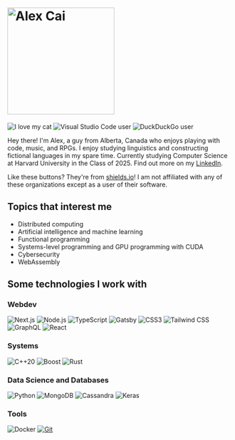<h1>
  <a href="https://github.com/pi-guy-in-the-sky">
    <img
      width="240"
      alt="Alex Cai"
      src="https://img.shields.io/badge/alex-cai-aqua?style=for-the-badge&link=https://github.com/pi-guy-in-the-sky&logo=devdotto&logoColor=aqua"
    />
  </a>
</h1>

![I love my cat](https://img.shields.io/badge/i%20love-my%20cat-E535AB?style=for-the-badge)
![Visual Studio Code user](https://img.shields.io/badge/vs%20code-user-0098FF?logo=visualstudiocode&style=for-the-badge)
![DuckDuckGo user](https://img.shields.io/badge/duckduckgo-user-DE5833?logo=duckduckgo&style=for-the-badge)

Hey there! I'm Alex, a guy from Alberta, Canada who enjoys playing with code, music, and RPGs. I enjoy studying linguistics and constructing fictional languages in my spare time. Currently studying Computer Science at Harvard University in the Class of 2025. Find out more on my [LinkedIn](https://www.linkedin.com/in/alexdzcai/).

Like these buttons? They're from [shields.io](https://shields.io/)! I am not affiliated with any of these organizations except as a user of their software.

## Topics that interest me

- Distributed computing
- Artificial intelligence and machine learning
- Functional programming
- Systems-level programming and GPU programming with CUDA
- Cybersecurity
- WebAssembly

## Some technologies I work with

### Webdev

![Next.js](https://img.shields.io/badge/next.js-experienced-black?logo=next.js&style=for-the-badge)
![Node.js](https://img.shields.io/badge/node.js-experienced-339933?logo=node.js&style=for-the-badge)
![TypeScript](https://img.shields.io/badge/typescript-experienced-3178C6?logo=typescript&style=for-the-badge)
![Gatsby](https://img.shields.io/badge/gatsby-decent-663399?logo=gatsby&style=for-the-badge)
![CSS3](https://img.shields.io/badge/css3-googler-2965F1?logo=css3&style=for-the-badge)
![Tailwind CSS](https://img.shields.io/badge/tailwindcss-googler-06B6D4?logo=tailwindcss&style=for-the-badge)
![GraphQL](https://img.shields.io/badge/graphql-googler-E535AB?logo=graphql&style=for-the-badge)
![React](https://img.shields.io/badge/react-experienced-61DAFB?logo=react&style=for-the-badge)

### Systems

![C++20](https://img.shields.io/badge/C++20-experienced-00599C?logo=cplusplus&style=for-the-badge)
![Boost](https://img.shields.io/badge/boost-googler-00599C?style=for-the-badge)
![Rust](https://img.shields.io/badge/rust-learning-black?logo=rust&style=for-the-badge)

### Data Science and Databases

![Python](https://img.shields.io/badge/python-experienced-ffd43b?logo=python&style=for-the-badge)
![MongoDB](https://img.shields.io/badge/mongodb-decent-10aa50?logo=mongodb&style=for-the-badge)
![Cassandra](https://img.shields.io/badge/cassandra-googler-bbe6fb?logo=apachecassandra&style=for-the-badge)
![Keras](https://img.shields.io/badge/keras-decent-D00000?logo=keras&style=for-the-badge)

### Tools

![Docker](https://img.shields.io/badge/docker-experienced-4896E6?logo=docker&style=for-the-badge)
[![Git](https://img.shields.io/badge/git-xkcd%201597-F05133?logo=git&style=for-the-badge)](https://xkcd.com/1597/)
